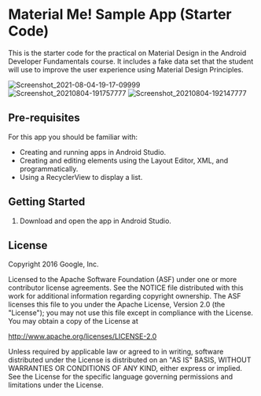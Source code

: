 Material Me! Sample App (Starter Code)
============

This is the starter code for the practical on Material Design in the Android
Developer Fundamentals course. It includes a fake data set that the student
will use to improve the user experience using Material Design Principles.

![Screenshot_2021-08-04-19-17-09999](https://user-images.githubusercontent.com/85061997/128218081-b31fb6e0-9a43-44ea-bae8-8481ac830e2b.png)   ![Screenshot_20210804-191757777](https://user-images.githubusercontent.com/85061997/128218092-87c440ab-bbb9-413c-ad5b-1f90eab9c44c.png)   ![Screenshot_20210804-192147777](https://user-images.githubusercontent.com/85061997/128218112-21f1be9c-f494-44e6-a524-aa2673c522a1.png)





Pre-requisites
--------------

For this app you should be familiar with:
* Creating and running apps in Android Studio.
* Creating and editing elements using the Layout Editor, XML, and programmatically.
* Using a RecyclerView to display a list.



Getting Started
---------------

1. Download and open the app in Android Studio.

License
-------

Copyright 2016 Google, Inc.

Licensed to the Apache Software Foundation (ASF) under one or more contributor
license agreements.  See the NOTICE file distributed with this work for
additional information regarding copyright ownership.  The ASF licenses this
file to you under the Apache License, Version 2.0 (the "License"); you may not
use this file except in compliance with the License.  You may obtain a copy of
the License at

  http://www.apache.org/licenses/LICENSE-2.0

Unless required by applicable law or agreed to in writing, software
distributed under the License is distributed on an "AS IS" BASIS, WITHOUT
WARRANTIES OR CONDITIONS OF ANY KIND, either express or implied.  See the
License for the specific language governing permissions and limitations under
the License.
